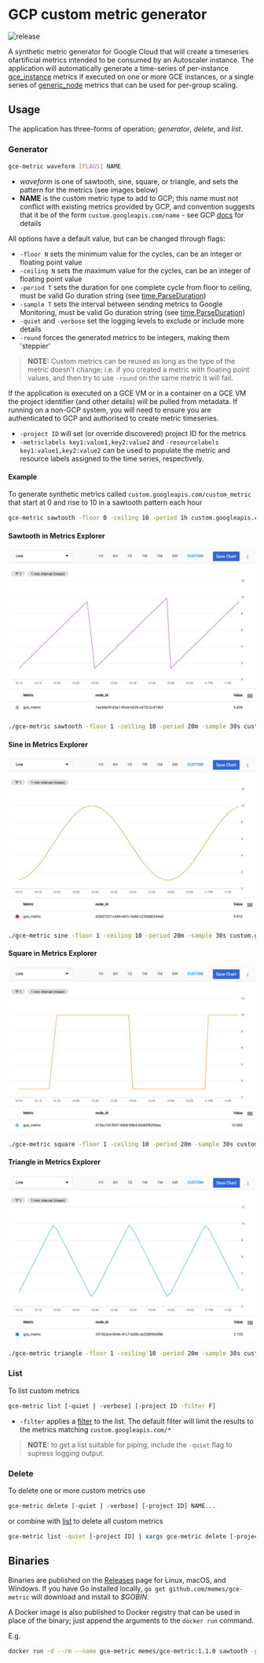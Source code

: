 # GCP custom metric generator

![release](https://github.com/memes/gce-metric/workflows/release/badge.svg)

A synthetic metric generator for Google Cloud that will create a timeseries ofartificial metrics intended to be consumed by an Autoscaler instance. The application will automatically generate a time-series of per-instance [gce_instance](https://cloud.google.com/monitoring/api/resources#tag_gce_instance) metrics if executed on one or more GCE instances, or a single series of [generic_node](https://cloud.google.com/monitoring/api/resources#tag_generic_node) metrics that can be used for per-group scaling.

## Usage

The application has three-forms of operation; *generator*, *delete*, and *list*.

### Generator

```sh
gce-metric waveform [FLAGS] NAME
```

- *waveform* is one of sawtooth, sine, square, or triangle, and sets the pattern for the metrics (see images below)
- **NAME** is the custom metric type to add to GCP; this name must not conflict with existing metrics provided by GCP, and convention suggests that it be of the form `custom.googleapis.com/name` - see GCP [docs](https://cloud.google.com/monitoring/custom-metrics/creating-metrics#custom_metric_names) for details

All options have a default value, but can be changed through flags:

- `-floor N` sets the minimum value for the cycles, can be an integer or floating point value
- `-ceiling N` sets the maximum value for the cycles, can be an integer of floating point value
- `-period T` sets the duration for one complete cycle from floor to ceiling, must be valid Go duration string (see [time.ParseDuration](https://golang.org/pkg/time/#ParseDuration))
- `-sample T` sets the interval between sending metrics to Google Monitoring, must be valid Go duration string (see [time.ParseDuration](https://golang.org/pkg/time/#ParseDuration))
- `-quiet` and `-verbose` set the logging levels to exclude or include more details
- `-round` forces the generated metrics to be integers, making them 'steppier'

> **NOTE:** Custom metrics can be reused as long as the type of the metric doesn't change; i.e. if you created a metric with floating point values, and then try to use `-round` on the same metric it will fail.

If the application is executed on a GCE VM or in a container on a GCE VM the project identifier (and other details) will be pulled from metadata. If running on a non-GCP system, you will need to ensure you are authenticated to GCP and authorised to create metric timeseries.

- `-project ID` will set (or override discovered) project ID for the metrics
- `-metriclabels key1:value1,key2:value2` and `-resourcelabels key1:value1,key2:value2` can be used to populate the metric and resource labels assigned to the time series, respectively.

#### Example

To generate synthetic metrics called `custom.googleapis.com/custom_metric` that start at 0 and rise to 10 in a sawtooth pattern each hour

```sh
gce-metric sawtooth -floor 0 -ceiling 10 -period 1h custom.googleapis.com/custom_metric
```

#### Sawtooth in Metrics Explorer

![Sawtooth metric in Metrics Explorer](images/sawtooth.png)

```sh
./gce-metric sawtooth -floor 1 -ceiling 10 -period 20m -sample 30s custom.googleapis.com/gce_metric
```

#### Sine in Metrics Explorer

![Sine metric in Metrics Explorer](images/sine.png)

```sh
./gce-metric sine -floor 1 -ceiling 10 -period 20m -sample 30s custom.googleapis.com/gce_metric
```

#### Square in Metrics Explorer

![Square metric in Metrics Explorer](images/square.png)

```sh
./gce-metric square -floor 1 -ceiling 10 -period 20m -sample 30s custom.googleapis.com/gce_metric
```

#### Triangle in Metrics Explorer

![Triangle metric in Metrics Explorer](images/triangle.png)

```sh
./gce-metric triangle -floor 1 -ceiling 10 -period 20m -sample 30s custom.googleapis.com/gce_metric
```

### List

To list custom metrics

```sh
gce-metric list [-quiet | -verbose] [-project ID -filter F]
```

- `-filter` applies a [filter](https://cloud.google.com/monitoring/api/v3/filters#metric-descriptor-filter) to the list. The default filter will limit the results to the metrics matching `custom.googleapis.com/*`

> **NOTE:** to get a list suitable for piping, include the `-quiet` flag to supress logging output.

### Delete

To delete one or more custom metrics use

```sh
gce-metric delete [-quiet | -verbose] [-project ID] NAME...
```

or combine with [list](#list) to delete all custom metrics

```sh
gce-metric list -quiet [-project ID] | xargs gce-metric delete [-project ID]
```

## Binaries

Binaries are published on the [Releases](https://github.com/memes/gce-metric/releases) page for Linux, macOS, and Windows. If you have Go installed locally, `go get github.com/memes/gce-metric` will download and install to *$GOBIN*.

A Docker image is also published to Docker registry that can be used in place of the binary; just append the arguments to the `docker run` command.

E.g.

```sh
docker run -d --rm --name gce-metric memes/gce-metric:1.1.0 sawtooth -period 1h -sample 2m
```
